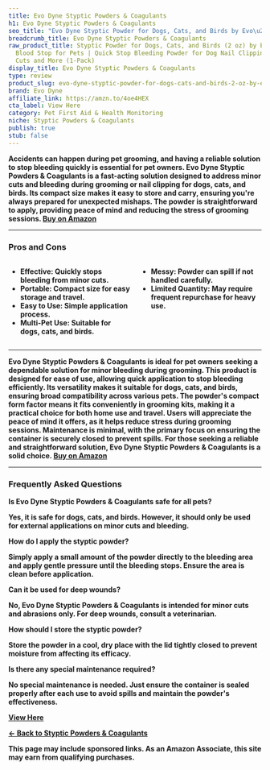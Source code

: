 ```yaml
---
title: Evo Dyne Styptic Powders & Coagulants
h1: Evo Dyne Styptic Powders & Coagulants
seo_title: "Evo Dyne Styptic Powder for Dogs, Cats, and Birds by Evo\u2026"
breadcrumb_title: Evo Dyne Styptic Powders & Coagulants
raw_product_title: Styptic Powder for Dogs, Cats, and Birds (2 oz) by Evo Dyne | Fast-Acting
  Blood Stop for Pets | Quick Stop Bleeding Powder for Dog Nail Clipping, Grooming,
  Cuts and More (1-Pack)
display_title: Evo Dyne Styptic Powders & Coagulants
type: review
product_slug: evo-dyne-styptic-powder-for-dogs-cats-and-birds-2-oz-by-evo-dyne-fast-a-836db16c
brand: Evo Dyne
affiliate_link: https://amzn.to/4oe4HEX
cta_label: View Here
category: Pet First Aid & Health Monitoring
niche: Styptic Powders & Coagulants
publish: true
stub: false
---
```


<div id="intro" class="full-width">
  <p><strong>Accidents can happen during pet grooming, and having a reliable solution to stop bleeding quickly is essential for pet owners. Evo Dyne Styptic Powders & Coagulants is a fast-acting solution designed to address minor cuts and bleeding during grooming or nail clipping for dogs, cats, and birds. Its compact size makes it easy to store and carry, ensuring you're always prepared for unexpected mishaps. The powder is straightforward to apply, providing peace of mind and reducing the stress of grooming sessions. <a href="https://amzn.to/4oe4HEX" rel="nofollow sponsored noopener" target="_blank"><strong>Buy on Amazon</strong></a></p>
</div>

<hr />
<h3 id="pros-cons">Pros and Cons</h3>
<div class="pc-grid" style="display:grid;grid-template-columns:1fr 1fr;gap:16px;">
  <ul>
    <li><strong>Effective:</strong> Quickly stops bleeding from minor cuts.</li>
    <li><strong>Portable:</strong> Compact size for easy storage and travel.</li>
    <li><strong>Easy to Use:</strong> Simple application process.</li>
    <li><strong>Multi-Pet Use:</strong> Suitable for dogs, cats, and birds.</li>
  </ul>
  <ul>
    <li><strong>Messy:</strong> Powder can spill if not handled carefully.</li>
    <li><strong>Limited Quantity:</strong> May require frequent repurchase for heavy use.</li>
  </ul>
</div>
<hr />

<div class="full-width">
  <p>Evo Dyne Styptic Powders & Coagulants is ideal for pet owners seeking a dependable solution for minor bleeding during grooming. This product is designed for ease of use, allowing quick application to stop bleeding efficiently. Its versatility makes it suitable for dogs, cats, and birds, ensuring broad compatibility across various pets. The powder's compact form factor means it fits conveniently in grooming kits, making it a practical choice for both home use and travel. Users will appreciate the peace of mind it offers, as it helps reduce stress during grooming sessions. Maintenance is minimal, with the primary focus on ensuring the container is securely closed to prevent spills. For those seeking a reliable and straightforward solution, Evo Dyne Styptic Powders & Coagulants is a solid choice. <a href="https://amzn.to/4oe4HEX" rel="nofollow sponsored noopener" target="_blank"><strong>Buy on Amazon</strong></a></p>
</div>

<hr />
<h3 id="faqs">Frequently Asked Questions</h3>

<p><strong>Is Evo Dyne Styptic Powders & Coagulants safe for all pets?</strong></p>
<p>Yes, it is safe for dogs, cats, and birds. However, it should only be used for external applications on minor cuts and bleeding.</p>

<p><strong>How do I apply the styptic powder?</strong></p>
<p>Simply apply a small amount of the powder directly to the bleeding area and apply gentle pressure until the bleeding stops. Ensure the area is clean before application.</p>

<p><strong>Can it be used for deep wounds?</strong></p>
<p>No, Evo Dyne Styptic Powders & Coagulants is intended for minor cuts and abrasions only. For deep wounds, consult a veterinarian.</p>

<p><strong>How should I store the styptic powder?</strong></p>
<p>Store the powder in a cool, dry place with the lid tightly closed to prevent moisture from affecting its efficacy.</p>

<p><strong>Is there any special maintenance required?</strong></p>
<p>No special maintenance is needed. Just ensure the container is sealed properly after each use to avoid spills and maintain the powder's effectiveness.</p>
<p><a class="btn" href="https://amzn.to/4oe4HEX" target="_blank" rel="nofollow sponsored noopener">View Here</a></p>
<p><a href="/roundups/pet-first-aid-health-monitoring/styptic-powders-coagulants/">← Back to Styptic Powders & Coagulants</a></p>
<aside class="disclosure">This page may include sponsored links. As an Amazon Associate, this site may earn from qualifying purchases.</aside>
